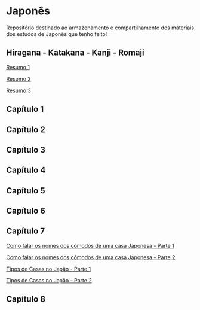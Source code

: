 # Japonês
Repositório destinado ao armazenamento e compartilhamento dos materiais dos estudos de Japonês que tenho feito!

## Hiragana - Katakana - Kanji - Romaji

[Resumo 1](https://github.com/cissagatto/Japones/blob/main/Resumos/hira-kata-roma-1.pdf)

[Resumo 2](https://github.com/cissagatto/Japones/blob/main/Resumos/hira-kata-roma-2.pdf)

[Resumo 3](https://github.com/cissagatto/Japones/blob/main/Resumos/hira-kata-roma-3.pdf)

## Capítulo 1

## Capítulo 2

## Capítulo 3

## Capítulo 4

## Capítulo 5

## Capítulo 6

## Capítulo 7

[Como falar os nomes dos cômodos de uma casa Japonesa - Parte 1](https://github.com/cissagatto/Japones/blob/main/Resumos/ninhon-no-Ie-Parte1.png)

[Como falar os nomes dos cômodos de uma casa Japonesa - Parte 2]()

[Tipos de Casas no Japão - Parte 1]()

[Tipos de Casas no Japão - Parte 2](https://github.com/cissagatto/Japones/blob/main/Resumos/doona-shurui-no-ie.png)


## Capítulo 8
